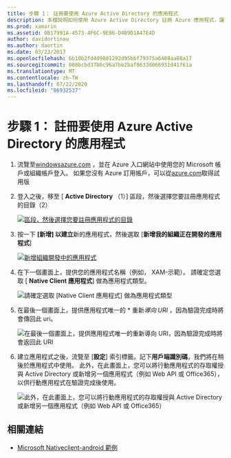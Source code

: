 ```yaml
---
title: 步驟 1： 註冊要使用 Azure Active Directory 的應用程式
description: 本檔說明如何使用 Azure Active Directory 註冊 Azure 應用程式，讓行動用戶端可以安全地存取它。
ms.prod: xamarin
ms.assetid: 0B17991A-4573-4F6C-9E86-D4B9D1A47E4D
author: davidortinau
ms.author: daortin
ms.date: 03/23/2017
ms.openlocfilehash: 6b10b2fd489881292d95bbf79375a6488aa88a17
ms.sourcegitcommit: 008bcbd37b6c96a7be2baf0633d066931d41f61a
ms.translationtype: MT
ms.contentlocale: zh-TW
ms.lasthandoff: 07/22/2020
ms.locfileid: "86932537"
---
```

# <a name="step-1-register-an-app-to-use-azure-active-directory"></a>步驟 1： 註冊要使用 Azure Active Directory 的應用程式

1. 流覽至[windowsazure.com](https://manage.windowsazure.com) ，並在 Azure 入口網站中使用您的 Microsoft 帳戶或組織帳戶登入。 如果您沒有 Azure 訂用帳戶，可以從[azure.com](https://www.azure.com)取得試用版

2. 登入之後，移至 [ **Active Directory** （1）] 區段，然後選擇您要註冊應用程式的目錄（2）

   [![區段，然後選擇您要註冊應用程式的目錄](register-images/01.-active-directory-in-azure-portal-sml.jpg)](register-images/01.-active-directory-in-azure-portal.jpg#lightbox)

3. 按一下 **[新增] 以建立**新的應用程式，然後選取 [**新增我的組織正在開發的應用程式**]

   [![新增組織開發中的應用程式](register-images/02.-add-new-application-sml.jpg)](register-images/02.-add-new-application.jpg#lightbox)

4. 在下一個畫面上，提供您的應用程式名稱（例如， XAM-示範）。
   請確定您選取 [ **Native Client 應用程式**] 做為應用程式類型。

   ![請確定選取 [Native Client 應用程式] 做為應用程式類型](register-images/03.-app-name.jpg)

5. 在最後一個畫面上，提供應用程式唯一的 * 重新*導向 URI* ，因為驗證完成時將會傳回此 uri。

   ![在最後一個畫面上，提供應用程式唯一的重新導向 URI，因為驗證完成時將會返回此 URI](register-images/04.-app-redirect.jpg)

6. 建立應用程式之後，流覽至 [**設定**] 索引標籤。記下**用戶端識別碼**，我們將在稍後於應用程式中使用。 此外，在此畫面上，您可以將行動應用程式的存取權授與 Active Directory 或新增另一個應用程式（例如 Web API 或 Office365），以供行動應用程式在驗證完成後使用。

   ![此外，在此畫面上，您可以將行動應用程式的存取權授與 Active Directory 或新增另一個應用程式（例如 Web API 或 Office365）](register-images/05.-configure.jpg)

## <a name="related-links"></a>相關連結

- [Microsoft Nativeclient-android 範例](https://github.com/AzureADSamples/NativeClient-MultiTarget-DotNet)
